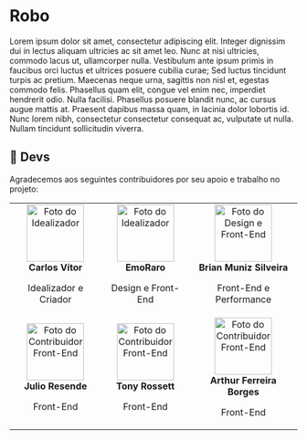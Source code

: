 # Robo

Lorem ipsum dolor sit amet, consectetur adipiscing elit. Integer dignissim dui in lectus aliquam ultricies ac sit amet leo. Nunc at nisi ultricies, commodo lacus ut, ullamcorper nulla. Vestibulum ante ipsum primis in faucibus orci luctus et ultrices posuere cubilia curae; Sed luctus tincidunt turpis ac pretium. Maecenas neque urna, sagittis non nisl et, egestas commodo felis. Phasellus quam elit, congue vel enim nec, imperdiet hendrerit odio. Nulla facilisi. Phasellus posuere blandit nunc, ac cursus augue mattis at. Praesent dapibus massa quam, in lacinia dolor lobortis id. Nunc lorem nibh, consectetur consectetur consequat ac, vulputate ut nulla. Nullam tincidunt sollicitudin viverra.

## 👥 Devs

Agradecemos aos seguintes contribuidores por seu apoio e trabalho no projeto:

<table>
  <tr>
    <td align="center">
      <a href="https://github.com/carlosvfb">
        <img src="https://avatars.githubusercontent.com/u/158277340?v=4" alt="Foto do Idealizador" style="width: 100px; height: 100px;"/>
      </a>
      <br />
      <strong>Carlos Vítor</strong>
      <p>Idealizador e Criador</p>
    </td>
      <td align="center">
      <a href="https://github.com/EmoRaro">
        <img src="https://avatars.githubusercontent.com/u/65430305?v=4" alt="Foto do Idealizador" style="width: 100px; height: 100px;"/>
      </a>
      <br />
      <strong>EmoRaro</strong>
      <p>Design e Front-End</p>
    </td>
    <td align="center">
      <a href="https://github.com/BrianMunizSilveira">
        <img src="https://avatars.githubusercontent.com/u/155079481?v=4" alt="Foto do Design e Front-End" style="width: 100px; height: 100px;"/>
      </a>
      <br />
      <strong>Brian Muniz Silveira</strong>
      <p>Front-End e Performance</p>
    </td>
  </tr>
  <tr>
    <td align="center">
      <a href="https://github.com/julioresende77">
        <img src="https://avatars.githubusercontent.com/u/101299137?v=4" alt="Foto do Contribuidor Front-End" style="width: 100px; height: 100px;"/>
      </a>
      <br />
      <strong>Julio Resende</strong>
      <p>Front-End</p>
    </td>
    <td align="center">
      <a href="https://github.com/tonyrossett">
        <img src="https://avatars.githubusercontent.com/u/129084739?v=4" alt="Foto do Contribuidor Front-End" style="width: 100px; height: 100px;"/>
      </a>
      <br />
      <strong>Tony Rossett</strong>
      <p>Front-End</p>
    </td>
    <td align="center">
      <a href="https://github.com/ferreraks">
        <img src="https://avatars.githubusercontent.com/u/115766497?v=4" alt="Foto do Contribuidor Front-End" style="width: 100px; height: 100px;"/>
      </a>
      <br />
      <strong>Arthur Ferreira Borges</strong>
      <p>Front-End</p>
    </td>
  </tr>
</table>
